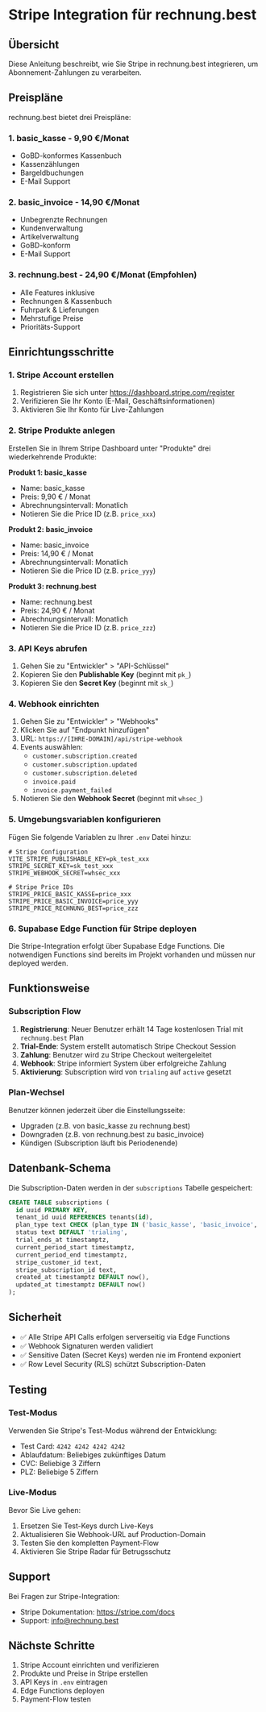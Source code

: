 # Stripe Integration für rechnung.best

## Übersicht

Diese Anleitung beschreibt, wie Sie Stripe in rechnung.best integrieren, um Abonnement-Zahlungen zu verarbeiten.

## Preispläne

rechnung.best bietet drei Preispläne:

### 1. basic_kasse - 9,90 €/Monat
- GoBD-konformes Kassenbuch
- Kassenzählungen
- Bargeldbuchungen
- E-Mail Support

### 2. basic_invoice - 14,90 €/Monat
- Unbegrenzte Rechnungen
- Kundenverwaltung
- Artikelverwaltung
- GoBD-konform
- E-Mail Support

### 3. rechnung.best - 24,90 €/Monat (Empfohlen)
- Alle Features inklusive
- Rechnungen & Kassenbuch
- Fuhrpark & Lieferungen
- Mehrstufige Preise
- Prioritäts-Support

## Einrichtungsschritte

### 1. Stripe Account erstellen

1. Registrieren Sie sich unter https://dashboard.stripe.com/register
2. Verifizieren Sie Ihr Konto (E-Mail, Geschäftsinformationen)
3. Aktivieren Sie Ihr Konto für Live-Zahlungen

### 2. Stripe Produkte anlegen

Erstellen Sie in Ihrem Stripe Dashboard unter "Produkte" drei wiederkehrende Produkte:

**Produkt 1: basic_kasse**
- Name: basic_kasse
- Preis: 9,90 € / Monat
- Abrechnungsintervall: Monatlich
- Notieren Sie die Price ID (z.B. `price_xxx`)

**Produkt 2: basic_invoice**
- Name: basic_invoice
- Preis: 14,90 € / Monat
- Abrechnungsintervall: Monatlich
- Notieren Sie die Price ID (z.B. `price_yyy`)

**Produkt 3: rechnung.best**
- Name: rechnung.best
- Preis: 24,90 € / Monat
- Abrechnungsintervall: Monatlich
- Notieren Sie die Price ID (z.B. `price_zzz`)

### 3. API Keys abrufen

1. Gehen Sie zu "Entwickler" > "API-Schlüssel"
2. Kopieren Sie den **Publishable Key** (beginnt mit `pk_`)
3. Kopieren Sie den **Secret Key** (beginnt mit `sk_`)

### 4. Webhook einrichten

1. Gehen Sie zu "Entwickler" > "Webhooks"
2. Klicken Sie auf "Endpunkt hinzufügen"
3. URL: `https://[IHRE-DOMAIN]/api/stripe-webhook`
4. Events auswählen:
   - `customer.subscription.created`
   - `customer.subscription.updated`
   - `customer.subscription.deleted`
   - `invoice.paid`
   - `invoice.payment_failed`
5. Notieren Sie den **Webhook Secret** (beginnt mit `whsec_`)

### 5. Umgebungsvariablen konfigurieren

Fügen Sie folgende Variablen zu Ihrer `.env` Datei hinzu:

```env
# Stripe Configuration
VITE_STRIPE_PUBLISHABLE_KEY=pk_test_xxx
STRIPE_SECRET_KEY=sk_test_xxx
STRIPE_WEBHOOK_SECRET=whsec_xxx

# Stripe Price IDs
STRIPE_PRICE_BASIC_KASSE=price_xxx
STRIPE_PRICE_BASIC_INVOICE=price_yyy
STRIPE_PRICE_RECHNUNG_BEST=price_zzz
```

### 6. Supabase Edge Function für Stripe deployen

Die Stripe-Integration erfolgt über Supabase Edge Functions. Die notwendigen Functions sind bereits im Projekt vorhanden und müssen nur deployed werden.

## Funktionsweise

### Subscription Flow

1. **Registrierung**: Neuer Benutzer erhält 14 Tage kostenlosen Trial mit `rechnung.best` Plan
2. **Trial-Ende**: System erstellt automatisch Stripe Checkout Session
3. **Zahlung**: Benutzer wird zu Stripe Checkout weitergeleitet
4. **Webhook**: Stripe informiert System über erfolgreiche Zahlung
5. **Aktivierung**: Subscription wird von `trialing` auf `active` gesetzt

### Plan-Wechsel

Benutzer können jederzeit über die Einstellungsseite:
- Upgraden (z.B. von basic_kasse zu rechnung.best)
- Downgraden (z.B. von rechnung.best zu basic_invoice)
- Kündigen (Subscription läuft bis Periodenende)

## Datenbank-Schema

Die Subscription-Daten werden in der `subscriptions` Tabelle gespeichert:

```sql
CREATE TABLE subscriptions (
  id uuid PRIMARY KEY,
  tenant_id uuid REFERENCES tenants(id),
  plan_type text CHECK (plan_type IN ('basic_kasse', 'basic_invoice', 'rechnung.best')),
  status text DEFAULT 'trialing',
  trial_ends_at timestamptz,
  current_period_start timestamptz,
  current_period_end timestamptz,
  stripe_customer_id text,
  stripe_subscription_id text,
  created_at timestamptz DEFAULT now(),
  updated_at timestamptz DEFAULT now()
);
```

## Sicherheit

- ✅ Alle Stripe API Calls erfolgen serverseitig via Edge Functions
- ✅ Webhook Signaturen werden validiert
- ✅ Sensitive Daten (Secret Keys) werden nie im Frontend exponiert
- ✅ Row Level Security (RLS) schützt Subscription-Daten

## Testing

### Test-Modus

Verwenden Sie Stripe's Test-Modus während der Entwicklung:
- Test Card: `4242 4242 4242 4242`
- Ablaufdatum: Beliebiges zukünftiges Datum
- CVC: Beliebige 3 Ziffern
- PLZ: Beliebige 5 Ziffern

### Live-Modus

Bevor Sie Live gehen:
1. Ersetzen Sie Test-Keys durch Live-Keys
2. Aktualisieren Sie Webhook-URL auf Production-Domain
3. Testen Sie den kompletten Payment-Flow
4. Aktivieren Sie Stripe Radar für Betrugsschutz

## Support

Bei Fragen zur Stripe-Integration:
- Stripe Dokumentation: https://stripe.com/docs
- Support: info@rechnung.best

## Nächste Schritte

1. Stripe Account einrichten und verifizieren
2. Produkte und Preise in Stripe erstellen
3. API Keys in `.env` eintragen
4. Edge Functions deployen
5. Payment-Flow testen
